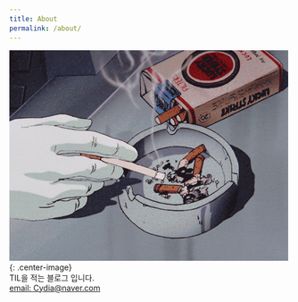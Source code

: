 ```yaml
---
title: About
permalink: /about/
---
```


![image](/images/2.gif){: .center-image}<br>
TIL을 적는 블로그 입니다.<br>
[email: Cydia@naver.com](mailto:cydia@naver.com)<br>

